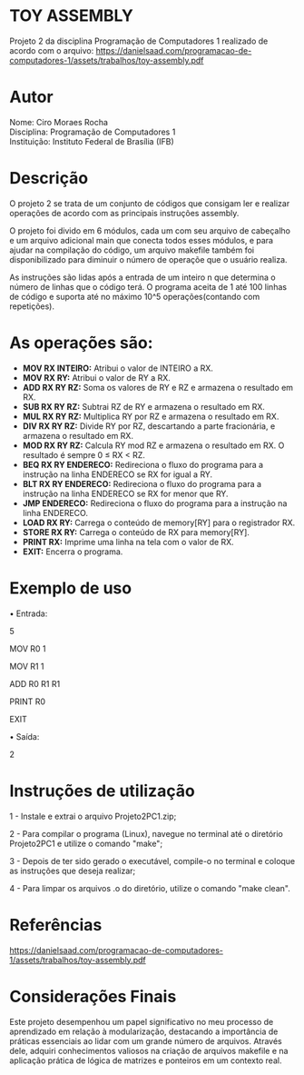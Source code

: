 # TOY ASSEMBLY 
Projeto 2 da disciplina Programação de Computadores 1 realizado de acordo com o arquivo: https://danielsaad.com/programacao-de-computadores-1/assets/trabalhos/toy-assembly.pdf
# Autor
Nome: Ciro Moraes Rocha<br />
Disciplina: Programação de Computadores 1<br />
Instituição: Instituto Federal de Brasília (IFB)<br />

# Descrição
  O projeto 2 se trata de um conjunto de códigos que consigam ler e realizar operações de acordo com as principais instruções assembly.

  O projeto foi divido em 6 módulos, cada um com seu arquivo de cabeçalho e um arquivo adicional main que conecta todos esses módulos, e para ajudar na compilação do código, um arquivo makefile também foi disponibilizado para diminuir o número de operaçõe que o usuário realiza.
  
  As instruções são lidas após a entrada de um inteiro n que determina o número de linhas que o código terá. O programa aceita de 1 até 100 linhas de código e suporta até no máximo 10^5 operações(contando com repetições).
# As operações são: 

- **MOV RX INTEIRO:** Atribui o valor de INTEIRO a RX.
- **MOV RX RY:** Atribui o valor de RY a RX.
- **ADD RX RY RZ:** Soma os valores de RY e RZ e armazena o resultado em RX.
- **SUB RX RY RZ:** Subtrai RZ de RY e armazena o resultado em RX.
- **MUL RX RY RZ:** Multiplica RY por RZ e armazena o resultado em RX.
- **DIV RX RY RZ:** Divide RY por RZ, descartando a parte fracionária, e armazena o resultado em RX.
- **MOD RX RY RZ:** Calcula RY mod RZ e armazena o resultado em RX. O resultado é sempre 0 ≤ RX < RZ.
- **BEQ RX RY ENDERECO:** Redireciona o fluxo do programa para a instrução na linha ENDERECO se RX for igual a RY.
- **BLT RX RY ENDERECO:** Redireciona o fluxo do programa para a instrução na linha ENDERECO se RX for menor que RY.
- **JMP ENDERECO:** Redireciona o fluxo do programa para a instrução na linha ENDERECO.
- **LOAD RX RY:** Carrega o conteúdo de memory[RY] para o registrador RX.
- **STORE RX RY:** Carrega o conteúdo de RX para memory[RY].
- **PRINT RX:** Imprime uma linha na tela com o valor de RX.
- **EXIT:** Encerra o programa.

# Exemplo de uso

• Entrada:

5

MOV R0 1

MOV R1 1

ADD R0 R1 R1

PRINT R0

EXIT

• Saída:

2

# Instruções de utilização
1 - Instale e extrai o arquivo Projeto2PC1.zip;

2 - Para compilar o programa (Linux), navegue no terminal até o diretório Projeto2PC1 e utilize o comando "make";

3 - Depois de ter sido gerado o executável, compile-o no terminal e coloque as instruções que deseja realizar;

4 - Para limpar os arquivos .o do diretório, utilize o comando "make clean".

# Referências
https://danielsaad.com/programacao-de-computadores-1/assets/trabalhos/toy-assembly.pdf

# Considerações Finais

Este projeto desempenhou um papel significativo no meu processo de aprendizado em relação à modularização, destacando a importância de práticas essenciais ao lidar com um grande número de arquivos. Através dele, adquiri conhecimentos valiosos na criação de arquivos makefile e na aplicação prática de lógica de matrizes e ponteiros em um contexto real.
